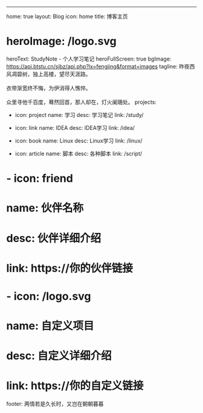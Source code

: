 ---
home: true
layout: Blog
icon: home
title: 博客主页
# heroImage: /logo.svg
heroText: StudyNote - 个人学习笔记
heroFullScreen: true
bgImage: https://api.btstu.cn/sjbz/api.php?lx=fengjing&format=images
tagline: 昨夜西风凋碧树，独上高楼，望尽天涯路。<br><br>衣带渐宽终不悔，为伊消得人憔悴。<br><br>众里寻他千百度，蓦然回首，那人却在，灯火阑珊处。
projects:
  - icon: project
    name: 学习
    desc: 学习笔记
    link: /study/

  - icon: link
    name: IDEA
    desc: IDEA学习
    link: /idea/

  - icon: book
    name: Linux
    desc: Linux学习
    link: /linux/

  - icon: article
    name: 脚本
    desc: 各种脚本
    link: /script/

  # - icon: friend
  #   name: 伙伴名称
  #   desc: 伙伴详细介绍
  #   link: https://你的伙伴链接

  # - icon: /logo.svg
  #   name: 自定义项目
  #   desc: 自定义详细介绍
  #   link: https://你的自定义链接

footer: 两情若是久长时，又岂在朝朝暮暮
